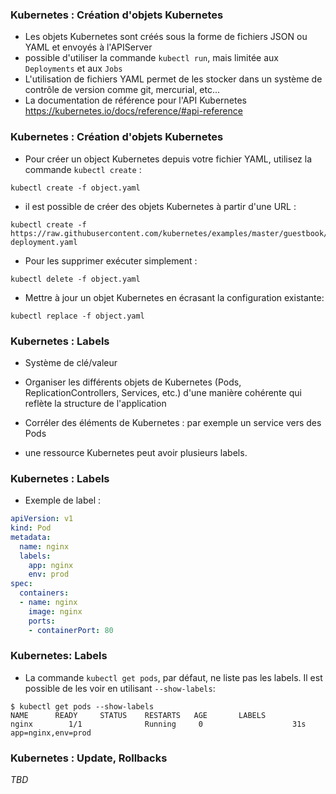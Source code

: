 ### Kubernetes : Création d'objets Kubernetes

- Les objets Kubernetes sont créés sous la forme de fichiers JSON ou YAML et envoyés à l'APIServer
- possible d'utiliser la commande `kubectl run`, mais limitée aux `Deployments` et aux `Jobs`
- L'utilisation de fichiers YAML permet de les stocker dans un système de contrôle de version comme git, mercurial, etc...
- La documentation de référence pour l'API Kubernetes <https://kubernetes.io/docs/reference/#api-reference>

### Kubernetes : Création d'objets Kubernetes

- Pour créer un object Kubernetes depuis votre fichier YAML, utilisez la commande `kubectl create` :

```console
kubectl create -f object.yaml
```

- il est possible de créer des objets Kubernetes à partir d'une URL :

```console
kubectl create -f https://raw.githubusercontent.com/kubernetes/examples/master/guestbook/frontend-deployment.yaml
```

- Pour les supprimer exécuter simplement : 

```console
kubectl delete -f object.yaml
```

- Mettre à jour un objet Kubernetes en écrasant la configuration existante:

```console
kubectl replace -f object.yaml
```

### Kubernetes : Labels

- Système de clé/valeur

- Organiser les différents objets de Kubernetes (Pods, ReplicationControllers, Services, etc.) d'une manière cohérente qui reflète la structure de l'application

- Corréler des éléments de Kubernetes : par exemple un service vers des Pods

- une ressource Kubernetes peut avoir plusieurs labels.

### Kubernetes : Labels

- Exemple de label :

```yaml
apiVersion: v1
kind: Pod
metadata:
  name: nginx
  labels:
    app: nginx
    env: prod
spec:
  containers:
  - name: nginx
    image: nginx
    ports:
    - containerPort: 80
```

### Kubernetes: Labels

- La commande `kubectl get pods`, par défaut, ne liste pas les labels. Il est possible de les voir en utilisant `--show-labels`:

```console
$ kubectl get pods --show-labels
NAME      READY     STATUS    RESTARTS   AGE       LABELS
nginx        1/1              Running     0                    31s          app=nginx,env=prod
```

### Kubernetes : Update, Rollbacks

*TBD*
